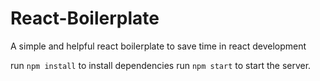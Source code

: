 # React-Boilerplate
A simple and helpful react boilerplate to save time in react development

run `npm install` to install dependencies 
run `npm start` to start the server.